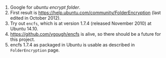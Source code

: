 1. Google for _ubuntu encrypt folder_.
2. First result is https://help.ubuntu.com/community/FolderEncryption (last edited in October 2012).
3. Try out `encfs`, which is at version 1.7.4 (released November 2010) at Ubuntu 14.10.
4. https://github.com/vgough/encfs is alive, so there should be a future for this project.
5. encfs 1.7.4 as packaged in Ubuntu is usable as described in `FolderEncryption` page.

